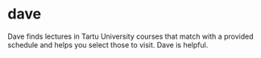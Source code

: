 # dave
Dave finds lectures in Tartu University courses that match with a provided schedule and helps you select those to visit. Dave is helpful.
